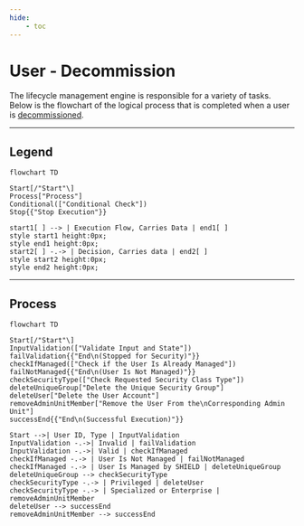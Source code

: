 ```yaml
---
hide:
    - toc
---
```

# User - Decommission

The lifecycle management engine is responsible for a variety of tasks. Below is the flowchart of the logical process that is completed when a user is [decommissioned](../../../Usage-Guide/User/Decommission.md).

---

## Legend

``` mermaid
flowchart TD

Start[/"Start"\]
Process["Process"]
Conditional(["Conditional Check"])
Stop{{"Stop Execution"}}

start1[ ] --> | Execution Flow, Carries Data | end1[ ]
style start1 height:0px;
style end1 height:0px;
start2[ ] -.-> | Decision, Carries data | end2[ ]
style start2 height:0px;
style end2 height:0px;
```

---

## Process

``` mermaid
flowchart TD

Start[/"Start"\]
InputValidation(["Validate Input and State"])
failValidation{{"End\n(Stopped for Security)"}}
checkIfManaged(["Check if the User Is Already Managed"])
failNotManaged{{"End\n(User Is Not Managed)"}}
checkSecurityType(["Check Requested Security Class Type"])
deleteUniqueGroup["Delete the Unique Security Group"]
deleteUser["Delete the User Account"]
removeAdminUnitMember["Remove the User From the\nCorresponding Admin Unit"]
successEnd{{"End\n(Successful Execution)"}}

Start -->| User ID, Type | InputValidation
InputValidation -.->| Invalid | failValidation
InputValidation -.->| Valid | checkIfManaged
checkIfManaged -.-> | User Is Not Managed | failNotManaged
checkIfManaged -.-> | User Is Managed by SHIELD | deleteUniqueGroup
deleteUniqueGroup --> checkSecurityType
checkSecurityType -.-> | Privileged | deleteUser
checkSecurityType -.-> | Specialized or Enterprise | removeAdminUnitMember
deleteUser --> successEnd
removeAdminUnitMember --> successEnd
```
